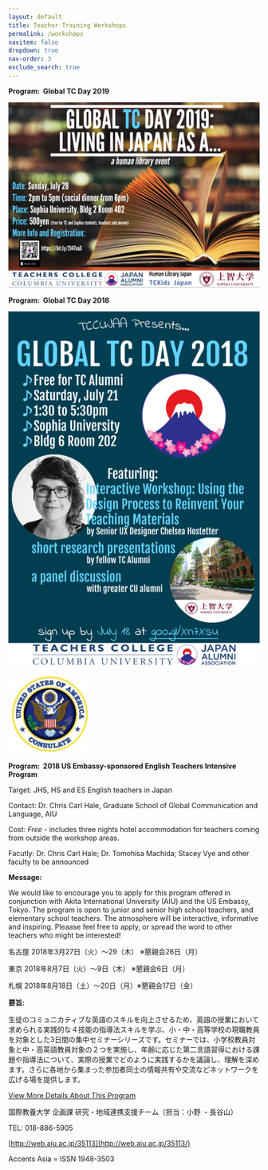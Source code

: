 ```yaml
---
layout: default
title: Teacher Training Workshops
permalink: /workshops
navitem: false
dropdown: true
nav-order: 3
exclude_search: true
---
```


**Program:  Global TC Day 2019** 

[![](/assets/images/cc_images/cache_953709792.png?t=1562291829)](/assets/images/cc_images/teaserbox_953709792.png?t=1562291829)

**Program:  Global TC Day 2018** 

[![](/assets/images/cc_images/cache_955225625.jpg?t=1562291755)](/assets/images/cc_images/teaserbox_955225625.jpg?t=1562291755)

[![](/assets/images/cc_images/cache_953709808.jpg?t=1529977501)](/assets/images/cc_images/teaserbox_953709808.jpg?t=1529977501)

**Program:  2018 US Embassy-sponsored English Teachers Intensive Program** 

Target: JHS, HS and ES English teachers in Japan

Contact: Dr. Chris Carl Hale, Graduate School of Global Communication and Language, AIU

Cost: _Free_ - includes three nights hotel accommodation for teachers coming from outside the workshop areas.

Facutly: Dr. Chris Carl Hale; Dr. Tomohisa Machida; Stacey Vye and other faculty to be announced

**Message:**

We would like to encourage you to apply for this program offered in conjunction with Akita International University (AIU) and the US Embassy, Tokyo. The program is open to junior and senior high school teachers, and elementary school teachers. The atmosphere will be interactive, informative and inspiring. Pleaase feel free to apply, or spread the word to other teachers who might be interested!

名古屋 2018年3月27日（火）～29（木） ※懇親会26日（月）

東京 2018年8月7日（火）～9日（木） ※懇親会6日（月）

札幌 2018年8月18日（土）～20日（月）※懇親会17日（金）

**要旨:**

生徒のコミュニカティブな英語のスキルを向上させるため、英語の授業において求められる実践的な４技能の指導法スキルを学ぶ、小・中・高等学校の現職教員を対象とした3日間の集中セミナーシリーズです。セミナーでは、小学校教員対象と中・高英語教員対象の２つを実施し、年齢に応じた第二言語習得における課題や指導法について、実際の授業でどのように実践するかを議論し、理解を深めます。さらに各地から集まった参加者同士の情報共有や交流などネットワークを広げる場を提供します。

[View More Details About This Program](http://web.aiu.ac.jp/35113/)

国際教養大学 企画課 研究・地域連携支援チーム（担当：小野 ・長谷山）  

TEL: 018-886-5905  

[http://web.aiu.ac.jp/35113](http://web.aiu.ac.jp/35113/)

Accents Asia = ISSN 1948-3503